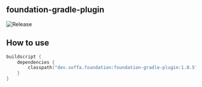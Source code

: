 ## foundation-gradle-plugin

![Release](https://img.shields.io/badge/release-v1.0.5-green.svg?style=flat)

## How to use

```kotlin
buildscript {
    dependencies {
        classpath("dev.soffa.foundation:foundation-gradle-plugin:1.0.5")
    }
}

```

